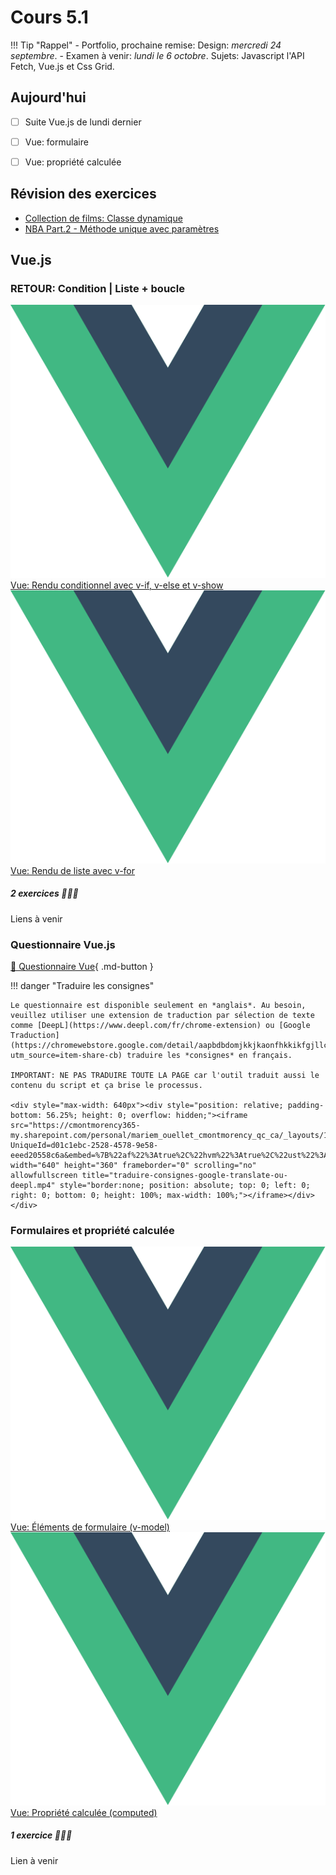 # Cours 5.1
<!-- lun. 22 sept. -->

!!! Tip "Rappel"
    - Portfolio, prochaine remise: Design: *mercredi 24 septembre*.
    - Examen à venir: *lundi le 6 octobre*. Sujets: Javascript l'API Fetch, Vue.js et Css Grid.

## Aujourd'hui

- [ ] Suite Vue.js de lundi dernier
- [ ] Vue: formulaire
- [ ] Vue: propriété calculée


## Révision des exercices

- [Collection de films: Classe dynamique](https://tim-montmorency.com/timdoc/582-518MO/exercices/vue-collection-films-1/)
- [NBA Part.2 - Méthode unique avec paramètres](./exercices/NBA-methode-avec-parametres.md)

## Vue.js

### RETOUR: Condition | Liste + boucle

<div class="class-content-link">
  <img src="./vue/assets/logo-vue.svg">
  <a href="./vue/condition.html">Vue: Rendu conditionnel avec v-if, v-else et v-show</a>
</div>

<div class="class-content-link">
  <img src="./vue/assets/logo-vue.svg">
  <a href="./vue/boucle.html">Vue: Rendu de liste avec v-for</a>
</div>



##### 2 exercices 🧑🏽‍💻

Liens à venir
<!-- 
[🧑🏽‍💻 Collection de films Part.2 - Boucle v-for](./exercices/collection-films-boucle-v-for.md){ .md-button } 
-->

<!-- 
[🧑🏽‍💻 Côte ouest VS côte est](https://tim-montmorency.com/timdoc/582-518MO/exercices/vue-ouest-vs-est/){ .md-button } 
-->

### Questionnaire Vue.js

[🤔 Questionnaire Vue](https://www.w3schools.com/vue/exercise.php?filename=exercise_intro1){ .md-button }

!!! danger "Traduire les consignes"

    Le questionnaire est disponible seulement en *anglais*. Au besoin, veuillez utiliser une extension de traduction par sélection de texte comme [DeepL](https://www.deepl.com/fr/chrome-extension) ou [Google Traduction](https://chromewebstore.google.com/detail/aapbdbdomjkkjkaonfhkkikfgjllcleb?utm_source=item-share-cb) traduire les *consignes* en français. 

    IMPORTANT: NE PAS TRADUIRE TOUTE LA PAGE car l'outil traduit aussi le contenu du script et ça brise le processus.

    <div style="max-width: 640px"><div style="position: relative; padding-bottom: 56.25%; height: 0; overflow: hidden;"><iframe src="https://cmontmorency365-my.sharepoint.com/personal/mariem_ouellet_cmontmorency_qc_ca/_layouts/15/embed.aspx?UniqueId=d01c1ebc-2528-4578-9e58-eeed20558c6a&embed=%7B%22af%22%3Atrue%2C%22hvm%22%3Atrue%2C%22ust%22%3Atrue%7D&referrer=StreamWebApp&referrerScenario=EmbedDialog.Create" width="640" height="360" frameborder="0" scrolling="no" allowfullscreen title="traduire-consignes-google-translate-ou-deepl.mp4" style="border:none; position: absolute; top: 0; left: 0; right: 0; bottom: 0; height: 100%; max-width: 100%;"></iframe></div></div>



### Formulaires et propriété calculée

<div class="class-content-link">
  <img src="./vue/assets/logo-vue.svg">
  <a href="./vue/elements-de-formulaire.html">Vue: Éléments de formulaire (v-model)</a>
</div>

<div class="class-content-link">
  <img src="./vue/assets/logo-vue.svg">
  <a href="./vue/propriete-calculee.html">Vue: Propriété calculée (computed)</a>
</div>

##### 1 exercice 🧑🏽‍💻

Lien à venir
<!--[🤼 Luchador](https://tim-montmorency.com/timdoc/582-518MO/exercices/vue-luchador/){ .md-button } -->
